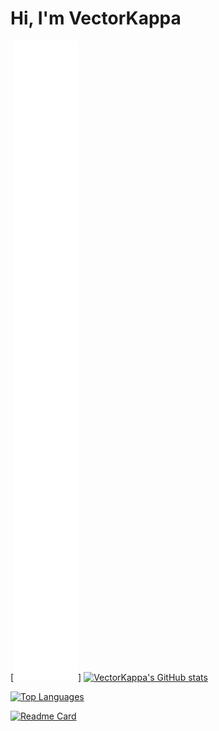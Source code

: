 # Hi, I'm VectorKappa  


[![Metrics](/github-metrics.svg)]
[![VectorKappa's GitHub stats](https://github-readme-stats.vercel.app/api?username=VectorKappa&theme=nord)](https://github.com/anuraghazra/github-readme-stats)


[![Top Languages](https://github-readme-stats.vercel.app/api/top-langs/?username=VectorKappa&theme=nord)](https://github.com/anuraghazra/github-readme-stats)


[![Readme Card](https://github-readme-stats.vercel.app/api/pin/?username=VectorKappa&repo=melvin&theme=nord)](https://github.com/anuraghazra/github-readme-stats)
